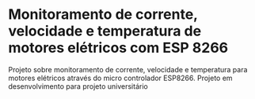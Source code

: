 # Monitoramento de corrente, velocidade e temperatura de motores elétricos com ESP 8266
Projeto sobre monitoramento de corrente, velocidade e temperatura para motores elétricos através do micro controlador ESP8266.
Projeto em desenvolvimento para projeto universitário
